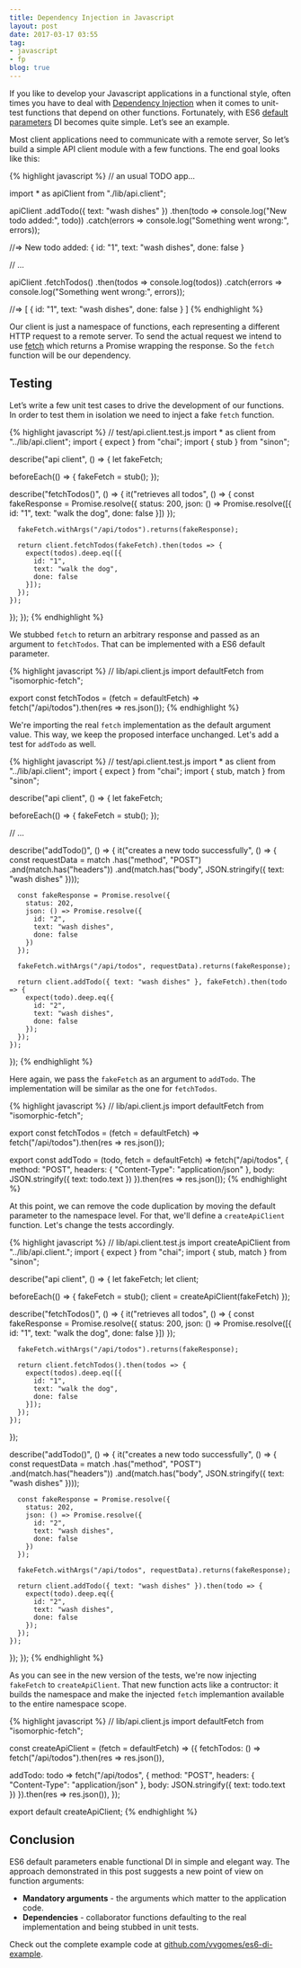 ```yaml
---
title: Dependency Injection in Javascript
layout: post
date: 2017-03-17 03:55
tag:
- javascript
- fp
blog: true
---
```


If you like to develop your Javascript applications in a functional style, often times you have to deal with [Dependency Injection](https://martinfowler.com/articles/injection.html#FormsOfDependencyInjection) when it comes to unit-test functions that depend on other functions. Fortunately, with ES6 [default parameters](https://developer.mozilla.org/en-US/docs/Web/JavaScript/Reference/Functions/Default_parameters) DI becomes quite simple. Let’s see an example.

Most client applications need to communicate with a remote server, So let’s build a simple API client module with a few functions. The end goal looks like this:

{% highlight javascript %}
// an usual TODO app...

import * as apiClient from "./lib/api.client";

apiClient
  .addTodo({ text: "wash dishes" })
  .then(todo => console.log("New todo added:", todo))
  .catch(errors => console.log("Something went wrong:", errors));

//=> New todo added: { id: "1", text: "wash dishes", done: false }

// ...

apiClient
  .fetchTodos()
  .then(todos => console.log(todos))
  .catch(errors => console.log("Something went wrong:", errors));

//=> [ { id: "1", text: "wash dishes", done: false } ]
{% endhighlight %}

Our client is just a namespace of functions, each representing a different HTTP request to a remote server. To send the actual request we intend to use [fetch](https://github.com/matthew-andrews/isomorphic-fetch) which returns a Promise wrapping the response. So the `fetch` function will be our dependency.

## Testing

Let’s write a few unit test cases to drive the development of our functions. In order  to test them in isolation we need to inject a fake `fetch` function.

{% highlight javascript %}
// test/api.client.test.js
import * as client from "../lib/api.client";
import { expect } from "chai";
import { stub } from "sinon";

describe("api client", () => {
  let fakeFetch;

  beforeEach(() => {
    fakeFetch = stub();
  });

  describe("fetchTodos()", () => {
    it("retrieves all todos", () => {
      const fakeResponse = Promise.resolve({
        status: 200,
        json: () => Promise.resolve([{
          id: "1",
          text: "walk the dog",
          done: false
        }])
      });

      fakeFetch.withArgs("/api/todos").returns(fakeResponse); 

      return client.fetchTodos(fakeFetch).then(todos => {
        expect(todos).deep.eq([{
          id: "1",
          text: "walk the dog",
          done: false
        }]);
      });
    });
  });
});
{% endhighlight %}

We stubbed `fetch` to return an arbitrary response and passed as an argument to `fetchTodos`. That can be implemented with a ES6 default parameter.

{% highlight javascript %}
// lib/api.client.js
import defaultFetch from "isomorphic-fetch";

export const fetchTodos = (fetch = defaultFetch) =>
  fetch("/api/todos").then(res => res.json());
{% endhighlight %}

We're importing the real `fetch` implementation as the default argument value. This way, we keep the proposed interface unchanged. Let's add a test for `addTodo` as well.

{% highlight javascript %}
// test/api.client.test.js
import * as client from "../lib/api.client";
import { expect } from "chai";
import { stub, match } from "sinon";

describe("api client", () => {
  let fakeFetch;

  beforeEach(() => {
    fakeFetch = stub();
  });

  // ...

  describe("addTodo()", () => {
    it("creates a new todo successfully", () => {
      const requestData = match
        .has("method", "POST")
        .and(match.has("headers"))
        .and(match.has("body", JSON.stringify({ text: "wash dishes" })));

      const fakeResponse = Promise.resolve({
        status: 202,
        json: () => Promise.resolve({
          id: "2",
          text: "wash dishes",
          done: false
        })
      });

      fakeFetch.withArgs("/api/todos", requestData).returns(fakeResponse); 

      return client.addTodo({ text: "wash dishes" }, fakeFetch).then(todo => {
        expect(todo).deep.eq({
          id: "2",
          text: "wash dishes",
          done: false
        });
      });
    });
});
{% endhighlight %}

Here again, we pass the `fakeFetch` as an argument to `addTodo`. The implementation will be similar as the one for `fetchTodos`.

{% highlight javascript %}
// lib/api.client.js
import defaultFetch from "isomorphic-fetch";

export const fetchTodos = (fetch = defaultFetch) =>
  fetch("/api/todos").then(res => res.json());

export const addTodo =  (todo, fetch = defaultFetch) =>
  fetch("/api/todos", {
    method: "POST",
    headers: { "Content-Type": "application/json" },
    body: JSON.stringify({ text: todo.text })
  }).then(res => res.json());
{% endhighlight %}

At this point, we can remove the code duplication by moving the default parameter to the namespace level. For that, we'll define a `createApiClient` function. Let's change the tests accordingly.

{% highlight javascript %}
// lib/api.client.test.js
import createApiClient from "../lib/api.client.";
import { expect } from "chai";
import { stub, match } from "sinon";

describe("api client", () => {
  let fakeFetch;
  let client;

  beforeEach(() => {
    fakeFetch = stub();
    client = createApiClient(fakeFetch)
  });

  describe("fetchTodos()", () => {
    it("retrieves all todos", () => {
      const fakeResponse = Promise.resolve({
        status: 200,
        json: () => Promise.resolve([{
          id: "1",
          text: "walk the dog",
          done: false
        }])
      });

      fakeFetch.withArgs("/api/todos").returns(fakeResponse); 

      return client.fetchTodos().then(todos => {
        expect(todos).deep.eq([{
          id: "1",
          text: "walk the dog",
          done: false
        }]);
      });
    });
  });

  describe("addTodo()", () => {
    it("creates a new todo successfully", () => {
      const requestData = match
        .has("method", "POST")
        .and(match.has("headers"))
        .and(match.has("body", JSON.stringify({ text: "wash dishes" })));

      const fakeResponse = Promise.resolve({
        status: 202,
        json: () => Promise.resolve({
          id: "2",
          text: "wash dishes",
          done: false
        })
      });

      fakeFetch.withArgs("/api/todos", requestData).returns(fakeResponse); 

      return client.addTodo({ text: "wash dishes" }).then(todo => {
        expect(todo).deep.eq({
          id: "2",
          text: "wash dishes",
          done: false
        });
      });
    });
  });
});
{% endhighlight %}

As you can see in the new version of the tests, we're now injecting `fakeFetch` to `createApiClient`. That new function acts like a contructor: it builds the namespace and make the injected `fetch` implemantion available to the entire namespace scope.

{% highlight javascript %}
// lib/api.client.js
import defaultFetch from "isomorphic-fetch";

const createApiClient = (fetch = defaultFetch) => ({
  fetchTodos: () =>
    fetch("/api/todos").then(res => res.json()),

  addTodo: todo =>
    fetch("/api/todos", {
      method: "POST",
      headers: { "Content-Type": "application/json" },
      body: JSON.stringify({ text: todo.text })
    }).then(res => res.json()),
});

export default createApiClient;
{% endhighlight %}

## Conclusion

ES6 default parameters enable functional DI in simple and elegant way. The approach demonstrated in this post suggests a new point of view on function arguments:

- **Mandatory arguments** - the arguments which matter to the application code.
- **Dependencies** - collaborator functions defaulting to the real implementation and being stubbed in unit tests.

Check out the complete example code at [github.com/vvgomes/es6-di-example](https://github.com/vvgomes/es6-di-example).

